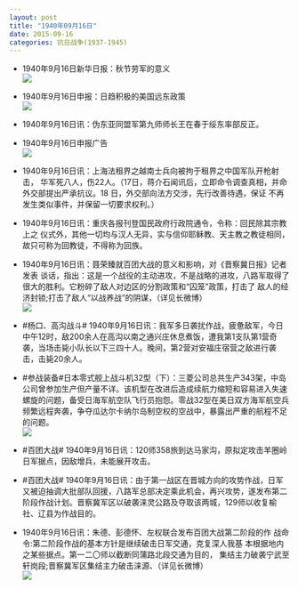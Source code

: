 ```yaml
---
layout: post
title: "1940年09月16日"
date: 2015-09-16
categories: 抗日战争(1937-1945)
---
```


<meta name="referrer" content="no-referrer" />

- 1940年9月16日新华日报：秋节劳军的意义 <br/><img src="https://ww2.sinaimg.cn/large/aca367d8jw1ew4niuw5h9j211s0huagm.jpg" />

- 1940年9月16日申报：日趋积极的美国远东政策 <br/><img src="https://ww1.sinaimg.cn/large/aca367d8jw1ew4lsk6u6qj20ua0y8kg1.jpg" />

- 1940年9月16日讯：伪东亚同盟军第九师师长王在春于绥东率部反正。 

- 1940年9月16日申报广告 <br/><img src="https://ww4.sinaimg.cn/large/aca367d8jw1ew4k2o0lq7j20t70jgq7e.jpg" />

- 1940年9月16日讯：上海法租界之越南士兵向被拘于租界之中国军队开枪射击， 华军死八人，伤22人。（17日，蒋介石闻讯后，立即命令调查真相，并命 外交部提出严承抗议。18 日，外交部向法方交涉，先行改善待遇，保证 不再发生类似事件，并保留一切要求权利。） 

- 1940年9月16日讯：重庆各报刊登国民政府行政院通令，令称：回民除其宗教上之 仪式外，其他一切均与汉人无异，实与信仰耶稣教、天主教之教徒相同， 故只可称为回教徒，不得称为回族。 

- 1940年9月16日讯：聂荣臻就百团大战的意义和影响，对《晋察冀日报》记者发表 谈话，指出：这是一个战役的主动进攻，不是战略的进攻，八路军取得了 很大的胜利。它粉碎了敌人对边区的分割政策和“囚笼”政策，打击了 敌人的经济封锁;打击了敌人“以战养战”的阴谋，（详见长微博） <br/><img src="https://ww2.sinaimg.cn/large/aca367d8jw1ew45rcnop2j20c8090wfm.jpg" />

- #杨口、高沟战斗# 1940年9月16日讯：我军多日袭扰作战，疲惫敌军，今日中午12时，敌200余人在高沟以南之通兴庄休息煮饭，遭我第1支队第1营奇袭，当场击毙小队长以下三四十人。晚间，第2营对安福庄宿营之敌进行袭击，击毙20余人。 

- #参战装备#日本零式舰上战斗机32型（下）：三菱公司总共生产343架，中岛公司曾参加生产但产量不详。该机型在改进后造成续航力缩短和容易进入失速螺旋的问题，备受日海军航空队飞行员抱怨。零战32型在美日双方海军航空兵频繁远程奔袭，争夺瓜达尔卡纳尔岛制空权的空战中，暴露出严重的航程不足的问题。 <br/><img src="https://ww3.sinaimg.cn/large/aca367d8jw1ew429t5tawj20m80opq8f.jpg" />

- #百团大战# 1940年9月16日讯：120师358旅到达马家沟，原拟定攻击羊圈岭日军据点，因敌增兵，未能展开攻击。 

- #百团大战# 1940年9月16日讯：由于第一战区在晋城方向的攻势作战，日军又被迫抽调大批部队回援，八路军总部决定乘此机会，再兴攻势，遂发布第二阶段作战计划。晋察冀军区以破袭涞灵公路及夺取该两城，129师以收复榆社、辽县为作战目的。  

- 1940年9月16日讯：朱德、彭德怀、左权联合发布百团大战第二阶段的作 战命令:第二阶段作战的基本方针是继续破击日军交通，克复深人我基 本根据地内之某些据点。第一二〇师以截断同蒲路北段交通为目的， 集结主力破袭宁武至轩岗段;晋察冀军区集结主力破击涞源、（详见长微博） <br/><img src="https://ww4.sinaimg.cn/large/aca367d8jw1ew3x3cwy4cj20c80cwtai.jpg" />

